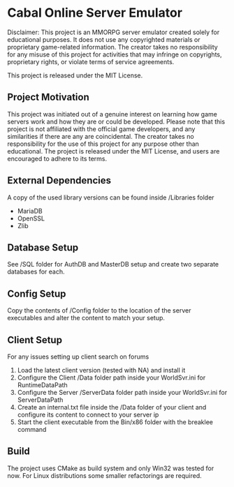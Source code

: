 # Cabal Online Server Emulator

Disclaimer: This project is an MMORPG server emulator created solely for educational purposes. It does not use any copyrighted materials or proprietary game-related information. The creator takes no responsibility for any misuse of this project for activities that may infringe on copyrights, proprietary rights, or violate terms of service agreements. 

This project is released under the MIT License.

## Project Motivation

This project was initiated out of a genuine interest on learning how game servers work and how they are or could be developed. 
Please note that this project is not affiliated with the official game developers, and any similarities if there are any are coincidental. The creator takes no responsibility for the use of this project for any purpose other than educational. The project is released under the MIT License, and users are encouraged to adhere to its terms.

## External Dependencies

A copy of the used library versions can be found inside /Libraries folder

- MariaDB
- OpenSSL
- Zlib

## Database Setup

See /SQL folder for AuthDB and MasterDB setup and create two separate databases for each.

## Config Setup

Copy the contents of /Config folder to the location of the server executables and alter the content to match your setup.

## Client Setup

For any issues setting up client search on forums

1. Load the latest client version (tested with NA) and install it
2. Configure the Client /Data folder path inside your WorldSvr.ini for RuntimeDataPath
3. Configure the Server /ServerData folder path inside your WorldSvr.ini for ServerDataPath
4. Create an internal.txt file inside the /Data folder of your client and configure its content to connect to your server ip
5. Start the client executable from the Bin/x86 folder with the breaklee command

## Build

The project uses CMake as build system and only Win32 was tested for now.
For Linux distributions some smaller refactorings are required.
